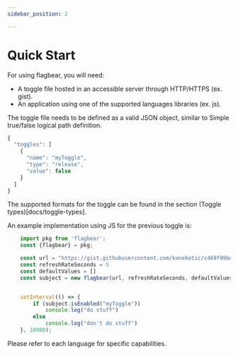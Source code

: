 ```yaml
---
sidebar_position: 2

---
```

# Quick Start

For using flagbear, you will need:

* A toggle file hosted in an accessible server through HTTP/HTTPS (ex. gist).
* An application using one of the supported languages libraries (ex. js).

The toggle file needs to be defined as a valid JSON object, similar to Simple true/false logical path definition.

```js
{
  "toggles": [
    {
      "name": "myToggle",
      "type": "release",
      "value": false
    }
  ]
}
```

The supported formats for the toggle can be found in the section (Toggle types)\[docs/toggle-types\].

An example implementation using JS for the previous toggle is:

```js
    import pkg from 'flagbear';
    const {flagbear} = pkg;

    const url = "https://gist.githubusercontent.com/kanekotic/c469f99bef5a5c0634b4a94a4acd6546/raw/toggles"
    const refreshRateSeconds = 5
    const defaultValues = []
    const subject = new flagbear(url, refreshRateSeconds, defaultValues)


    setInterval(() => {
        if (subject.isEnabled("myToggle"))
            console.log("do stuff")
        else
            console.log("don't do stuff")
    }, 10000);
```

Please refer to each language for specific capabilities.